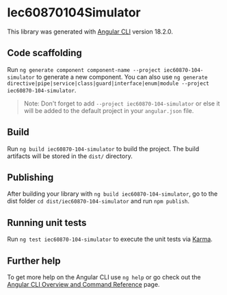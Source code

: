 # Iec60870104Simulator

This library was generated with [Angular CLI](https://github.com/angular/angular-cli) version 18.2.0.

## Code scaffolding

Run `ng generate component component-name --project iec60870-104-simulator` to generate a new component. You can also use `ng generate directive|pipe|service|class|guard|interface|enum|module --project iec60870-104-simulator`.
> Note: Don't forget to add `--project iec60870-104-simulator` or else it will be added to the default project in your `angular.json` file. 

## Build

Run `ng build iec60870-104-simulator` to build the project. The build artifacts will be stored in the `dist/` directory.

## Publishing

After building your library with `ng build iec60870-104-simulator`, go to the dist folder `cd dist/iec60870-104-simulator` and run `npm publish`.

## Running unit tests

Run `ng test iec60870-104-simulator` to execute the unit tests via [Karma](https://karma-runner.github.io).

## Further help

To get more help on the Angular CLI use `ng help` or go check out the [Angular CLI Overview and Command Reference](https://angular.dev/tools/cli) page.
